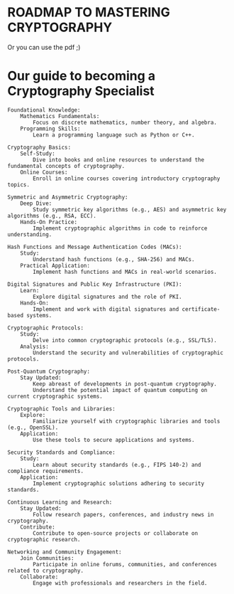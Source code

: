 # ROADMAP TO MASTERING CRYPTOGRAPHY
    

Or you can use the pdf ;)


# Our guide to becoming a Cryptography Specialist
    Foundational Knowledge:
        Mathematics Fundamentals:
            Focus on discrete mathematics, number theory, and algebra.
        Programming Skills:
            Learn a programming language such as Python or C++.

    Cryptography Basics:
        Self-Study:
            Dive into books and online resources to understand the fundamental concepts of cryptography.
        Online Courses:
            Enroll in online courses covering introductory cryptography topics.

    Symmetric and Asymmetric Cryptography:
        Deep Dive:
            Study symmetric key algorithms (e.g., AES) and asymmetric key algorithms (e.g., RSA, ECC).
        Hands-On Practice:
            Implement cryptographic algorithms in code to reinforce understanding.

    Hash Functions and Message Authentication Codes (MACs):
        Study:
            Understand hash functions (e.g., SHA-256) and MACs.
        Practical Application:
            Implement hash functions and MACs in real-world scenarios.

    Digital Signatures and Public Key Infrastructure (PKI):
        Learn:
            Explore digital signatures and the role of PKI.
        Hands-On:
            Implement and work with digital signatures and certificate-based systems.

    Cryptographic Protocols:
        Study:
            Delve into common cryptographic protocols (e.g., SSL/TLS).
        Analysis:
            Understand the security and vulnerabilities of cryptographic protocols.

    Post-Quantum Cryptography:
        Stay Updated:
            Keep abreast of developments in post-quantum cryptography.
            Understand the potential impact of quantum computing on current cryptographic systems.

    Cryptographic Tools and Libraries:
        Explore:
            Familiarize yourself with cryptographic libraries and tools (e.g., OpenSSL).
        Application:
            Use these tools to secure applications and systems.

    Security Standards and Compliance:
        Study:
            Learn about security standards (e.g., FIPS 140-2) and compliance requirements.
        Application:
            Implement cryptographic solutions adhering to security standards.

    Continuous Learning and Research:
        Stay Updated:
            Follow research papers, conferences, and industry news in cryptography.
        Contribute:
            Contribute to open-source projects or collaborate on cryptographic research.

    Networking and Community Engagement:
        Join Communities:
            Participate in online forums, communities, and conferences related to cryptography.
        Collaborate:
            Engage with professionals and researchers in the field.
